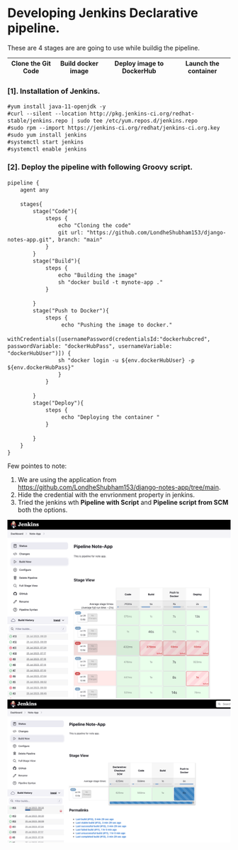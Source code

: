 # Developing Jenkins Declarative pipeline.

These are 4 stages are are going to use while buildig the pipeline.

| Clone the Git Code  | Build docker image | Deploy image to DockerHub | Launch the container
| ------------- | -------------- | ------------- | -------------- |


### [1]. Installation of Jenkins.
```
#yum install java-11-openjdk -y
#curl --silent --location http://pkg.jenkins-ci.org/redhat-stable/jenkins.repo | sudo tee /etc/yum.repos.d/jenkins.repo
#sudo rpm --import https://jenkins-ci.org/redhat/jenkins-ci.org.key
#sudo yum install jenkins
#systemctl start jenkins
#systemctl enable jenkins
```

### [2]. Deploy the pipeline with following Groovy script.
```
pipeline {
    agent any
    
    stages{
        stage("Code"){
            steps {
                echo "Cloning the code"
                git url: "https://github.com/LondheShubham153/django-notes-app.git", branch: "main"
            }
        }
        stage("Build"){
            steps {
                echo "Building the image"
                sh "docker build -t mynote-app ."
            }
            
        }
        stage("Push to Docker"){
            steps {
                 echo "Pushing the image to docker."
                withCredentials([usernamePassword(credentialsId:"dockerhubcred", passwordVariable: "dockerHubPass", usernameVariable: "dockerHubUser")]) { 
                sh "docker login -u ${env.dockerHubUser} -p ${env.dockerHubPass}"
                }
            }
            
        }
        stage("Deploy"){
            steps {
                 echo "Deploying the container "    
            }
            
        }
    }
}
```


Few pointes to note:
1. We are using the application from https://github.com/LondheShubham153/django-notes-app/tree/main.
2. Hide the credential with the envrionment property in jenkins.
3. Tried the jenkins wth **Pipeline with Script** and **Pipeline script from SCM** both the options.


![ Pipeline with Script](https://github.com/AkshaySJadhav/DevOps/blob/main/resource/Pipeline_From_Script.png)
![ Pipeline with Script](https://github.com/AkshaySJadhav/DevOps/blob/main/resource/Pipeline_Script_From_SCM.png)
